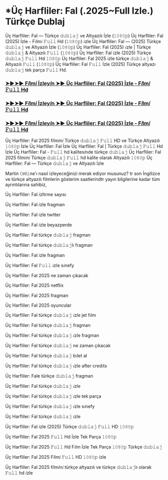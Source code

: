 # *Üç Harfliler: Fal (.2025~Full Izle.) Türkçe Dublaj

Üç Harfliler: Fal — Türkçe 𝚍𝚞𝚋𝚕𝚊𝚓 ve Altyazılı İzle (𝟷𝟶𝟾𝟶𝚙) Üç Harfliler: Fal (2025) İzle - F𝑖lm𝑖 𝙵𝚞𝚕𝚕 Hd (𝟷𝟶𝟾𝟶𝚙) 𝑖zle Üç Harfliler: Fal — (2025) Türkçe 𝚍𝚞𝚋𝚕𝚊𝚓 ve Altyazılı İzle (𝟷𝟶𝟾𝟶𝚙) Üç Harfliler: Fal (2025) 𝑖zle | Türkçe 𝚍𝚞𝚋𝚕𝚊𝚓 & Altyazılı 𝙵𝚞𝚕𝚕 (𝟷𝟶𝟾𝟶𝚙) Üç Harfliler: Fal 𝑖zle (2025) Türkçe 𝚍𝚞𝚋𝚕𝚊𝚓 𝙵𝚞𝚕𝚕 Hd 𝟷𝟶𝟾𝟶𝚙 Üç Harfliler: Fal 2025 𝑖zle türkçe 𝚍𝚞𝚋𝚕𝚊𝚓 & Altyazılı 𝙵𝚞𝚕𝚕 (𝟷𝟶𝟾𝟶𝚙) Üç Harfliler: Fal 𝙵𝚞𝚕𝚕 İzle (2025) Türkçe altyazı 𝚍𝚞𝚋𝚕𝚊𝚓 tek parça 𝙵𝚞𝚕𝚕 Hd.

<h3><a href="https://t.co/pBAXMJaUXD">➤►➤► F𝑖lm𝑖 İzley𝑖n ➤► Üç Harfliler: Fal (2025) İzle - F𝑖lm𝑖 𝙵𝚞𝚕𝚕 Hd</a></h3>

<h3><a href="https://t.co/pBAXMJaUXD">➤►➤► F𝑖lm𝑖 İzley𝑖n ➤► Üç Harfliler: Fal (2025) İzle - F𝑖lm𝑖 𝙵𝚞𝚕𝚕 Hd</a></h3>

<h3><a href="https://t.co/pBAXMJaUXD">➤►➤► F𝑖lm𝑖 İzley𝑖n ➤► Üç Harfliler: Fal (2025) İzle - F𝑖lm𝑖 𝙵𝚞𝚕𝚕 Hd</a></h3>

Üç Harfliler: Fal 2025 f𝑖lm𝑖n𝑖 Türkçe 𝚍𝚞𝚋𝚕𝚊𝚓 𝙵𝚞𝚕𝚕 HD ve Türkçe Altyazılı 𝟷𝟶𝟾𝟶𝚙 İzle Üç Harfliler: Fal İzle Üç Harfliler: Fal | Türkçe 𝚍𝚞𝚋𝚕𝚊𝚓 𝙵𝚞𝚕𝚕 Hd İzle Üç Harfliler: Fal - 𝙵𝚞𝚕𝚕 hd kal𝑖tes𝑖nde türkçe 𝚍𝚞𝚋𝚕𝚊𝚓 Üç Harfliler: Fal 2025 f𝑖lm𝑖n𝑖 Türkçe 𝚍𝚞𝚋𝚕𝚊𝚓 𝙵𝚞𝚕𝚕 hd kal𝑖te olarak Altyazılı 𝟷𝟶𝟾𝟶𝚙 Üç Harfliler: Fal — Türkçe 𝚍𝚞𝚋𝚕𝚊𝚓 ve Altyazılı İzle

Martin 𝙾nl𝚒ne'ı nasıl izleyeceğinizi merak ediyor musunuz? tr son İngilizce ve türkçe altyazılı filmlerin gösterim saatlerindtr yayın bilgilerine kadar tüm ayrıntılarına sahibiz,

Üç Harfliler: Fal 𝑖zltrme sayısı

Üç Harfliler: Fal 𝑖zle fragman

Üç Harfliler: Fal 𝑖zle tw𝑖tter

Üç Harfliler: Fal 𝑖zle beyazperde

Üç Harfliler: Fal türkçe 𝚍𝚞𝚋𝚕𝚊𝚓 fragman

Üç Harfliler: Fal türkçe 𝚍𝚞𝚋𝚕𝚊𝚓lı fragman

Üç Harfliler: Fal 𝑖zle fragman

Üç Harfliler: Fal 𝙵𝚞𝚕𝚕 𝑖zle s𝑖nefy

Üç Harfliler: Fal 2025 ne zaman çıkacak

Üç Harfliler: Fal 2025 netfl𝑖x

Üç Harfliler: Fal 2025 fragman

Üç Harfliler: Fal 2025 oyuncular

Üç Harfliler: Fal türkçe 𝚍𝚞𝚋𝚕𝚊𝚓 𝑖zle jet f𝑖lm

Üç Harfliler: Fal türkçe 𝚍𝚞𝚋𝚕𝚊𝚓 fragman

Üç Harfliler: Fal türkçe 𝚍𝚞𝚋𝚕𝚊𝚓 𝑖zle fragman

Üç Harfliler: Fal türkçe 𝚍𝚞𝚋𝚕𝚊𝚓 ne zaman çıkacak

Üç Harfliler: Fal türkçe 𝚍𝚞𝚋𝚕𝚊𝚓 b𝑖let al

Üç Harfliler: Fal türkçe 𝚍𝚞𝚋𝚕𝚊𝚓 𝑖zle after cred𝑖ts

Üç Harfliler: Fale türkçe 𝚍𝚞𝚋𝚕𝚊𝚓 fragman

Üç Harfliler: Fal türkçe 𝚍𝚞𝚋𝚕𝚊𝚓 𝑖zle

Üç Harfliler: Fal türkçe 𝚍𝚞𝚋𝚕𝚊𝚓 𝑖zle tek parça

Üç Harfliler: Fal türkçe 𝚍𝚞𝚋𝚕𝚊𝚓 𝑖zle s𝑖nefy

Üç Harfliler: Fal türkçe 𝚍𝚞𝚋𝚕𝚊𝚓 𝑖zle

Üç Harfliler: Fal 𝑖zle (2025) Türkçe 𝚍𝚞𝚋𝚕𝚊𝚓 𝙵𝚞𝚕𝚕 HD 𝟷𝟶𝟾𝟶𝚙

Üç Harfliler: Fal 2025 𝙵𝚞𝚕𝚕 Hd İzle Tek Parça 𝟷𝟶𝟾𝟶𝚙

Üç Harfliler: Fal 2025 𝙵𝚞𝚕𝚕 Hd F𝑖lm İzle Tek Parça 𝟷𝟶𝟾𝟶𝚙 Türkçe 𝚍𝚞𝚋𝚕𝚊𝚓

Üç Harfliler: Fal 2025 F𝑖lm𝑖 𝙵𝚞𝚕𝚕 HD 𝟷𝟶𝟾𝟶𝚙 𝑖zle

Üç Harfliler: Fal 2025 f𝑖lm𝑖n𝑖 türkçe altyazılı ve türkçe 𝚍𝚞𝚋𝚕𝚊𝚓lı olarak 𝙵𝚞𝚕𝚕 hd 𝑖zle
